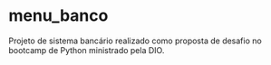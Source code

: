 # menu_banco
Projeto de sistema bancário realizado como proposta de desafio no bootcamp de Python ministrado pela DIO.
